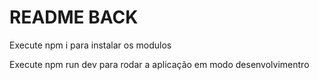 <h1>README BACK</h1>

<p>Execute npm i para instalar os modulos</p>
<p>Execute npm run dev para rodar a aplicação em modo desenvolvimentro</p>
